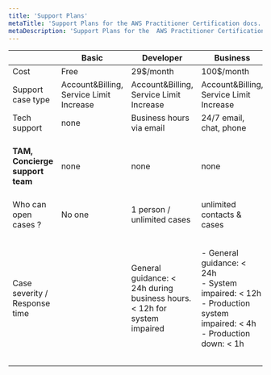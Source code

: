```yaml
---
title: 'Support Plans'
metaTitle: 'Support Plans for the AWS Practitioner Certification docs.'
metaDescription: 'Support Plans for the  AWS Practitioner Certification docs.'
---
```


|                                 | Basic                                   | Developer                                                                | Business                                                                                                                     | Enterprise                                                                                                                                                         |
| ------------------------------- | --------------------------------------- | ------------------------------------------------------------------------ | ---------------------------------------------------------------------------------------------------------------------------- | ------------------------------------------------------------------------------------------------------------------------------------------------------------------ |
| Cost                            | Free                                    | 29$/month                                                                | 100$/month                                                                                                                   | 15000$/month                                                                                                                                                       |
| Support case type               | Account&Billing, Service Limit Increase | Account&Billing, Service Limit Increase                                  | Account&Billing, Service Limit Increase                                                                                      | Account&Billing, Service Limit Increase                                                                                                                            |
| Tech support                    | none                                    | Business hours via email                                                 | 24/7 email, chat, phone                                                                                                      | 24/7 email, chat, phone                                                                                                                                            |
| **TAM, Concierge support team** | none                                    | none                                                                     | none                                                                                                                         | **Yes** + Can talk to Cloud Support engineers 24/7 via email, phone or chat.                                                                                       |
| Who can open cases ?            | No one                                  | 1 person / unlimited cases                                               | unlimited contacts & cases                                                                                                   | unlimited contacts & cases                                                                                                                                         |
| Case severity / Response time   |                                         | General guidance: < 24h during business hours. < 12h for system impaired | - General guidance: < 24h<br />- System impaired: < 12h<br />- Production system impaired: < 4h<br />- Production down: < 1h | - General guidance: < 24h<br />- System impaired: < 12h<br />- Production system impaired: < 4h<br />- Production down: < 1h<br />- **Business critical: < 15min** |
